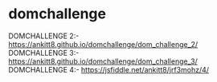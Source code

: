 # domchallenge

DOMCHALLENGE 2:- https://ankitt8.github.io/domchallenge/dom_challenge_2/ <br>
DOMCHALLENGE 3:- https://ankitt8.github.io/domchallenge/dom_challenge_3/ <br>
DOMCHALLENGE 4:- https://jsfiddle.net/ankitt8/jrf3mohz/4/
